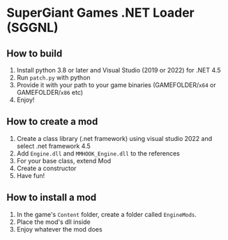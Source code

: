 # SuperGiant Games .NET Loader (SGGNL)

## How to build
1. Install python 3.8 or later and Visual Studio (2019 or 2022) for .NET 4.5
2. Run `patch.py` with python
3. Provide it with your path to your game binaries (GAMEFOLDER/`x64` or GAMEFOLDER/`x86` etc)
4. Enjoy!

## How to create a mod
1. Create a class library (.net framework) using visual studio 2022 and select .net framework 4.5
2. Add `Engine.dll` and `MMHOOK_Engine.dll` to the references
3. For your base class, extend Mod
4. Create a constructor
5. Have fun!

## How to install a mod
1. In the game's `Content` folder, create a folder called `EngineMods`.
2. Place the mod's dll inside
3. Enjoy whatever the mod does

